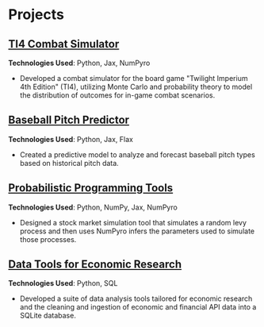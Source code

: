 # Projects

## [TI4 Combat Simulator](ti4_combat_simulator.md)
**Technologies Used**: Python, Jax, NumPyro

- Developed a combat simulator for the board game "Twilight Imperium 4th Edition" (TI4), utilizing Monte Carlo and probability theory to model the distribution of outcomes for in-game combat scenarios.

## [Baseball Pitch Predictor](baseball_pitch_predictor.md)
**Technologies Used**: Python, Jax, Flax

- Created a predictive model to analyze and forecast baseball pitch types based on historical pitch data.


## [Probabilistic Programming Tools](random_process_generator.md)
**Technologies Used**: Python, NumPy, Jax, NumPyro

- Designed a stock market simulation tool that simulates a random levy process and then uses NumPyro infers the parameters used to simulate those processes. 

## [Data Tools for Economic Research](data_tools.md)
**Technologies Used**: Python, SQL

- Developed a suite of data analysis tools tailored for economic research and the cleaning and ingestion of economic and financial API data into a SQLite database. 
